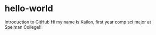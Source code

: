 # hello-world
Introduction to GitHub
Hi my name is Kailon, first year comp sci major at Spelman College!!
